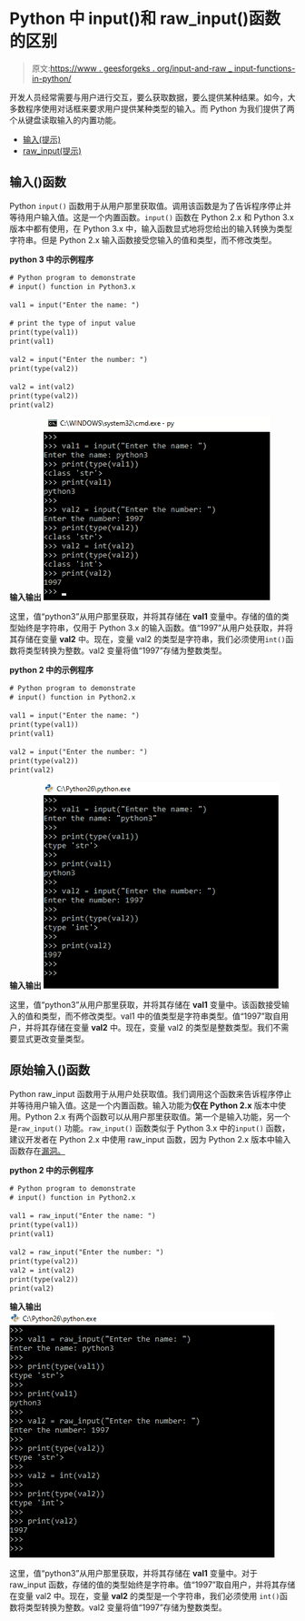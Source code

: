 # Python 中 input()和 raw_input()函数的区别

> 原文:[https://www . geesforgeks . org/input-and-raw _ input-functions-in-python/](https://www.geeksforgeeks.org/difference-between-input-and-raw_input-functions-in-python/)

开发人员经常需要与用户进行交互，要么获取数据，要么提供某种结果。如今，大多数程序使用对话框来要求用户提供某种类型的输入。而 Python 为我们提供了两个从键盘读取输入的内置功能。

*   [输入(提示)](#input)
*   [raw_input(提示)](#raw)

## 输入()函数

Python `input()` 函数用于从用户那里获取值。调用该函数是为了告诉程序停止并等待用户输入值。这是一个内置函数。`input()` 函数在 Python 2.x 和 Python 3.x 版本中都有使用，在 Python 3.x 中，输入函数显式地将您给出的输入转换为类型字符串。但是 Python 2.x 输入函数接受您输入的值和类型，而不修改类型。

**python 3 中的示例程序**

```
# Python program to demonstrate
# input() function in Python3.x

val1 = input("Enter the name: ")

# print the type of input value
print(type(val1))
print(val1)

val2 = input("Enter the number: ")
print(type(val2))

val2 = int(val2)
print(type(val2))
print(val2)
```

**输入输出**
![](img/e701b36b991d721c39008a21c35c60c6.png)

这里，值“python3”从用户那里获取，并将其存储在 **val1** 变量中。存储的值的类型始终是字符串，仅用于 Python 3.x 的输入函数。值“1997”从用户处获取，并将其存储在变量 **val2** 中。现在，变量 val2 的类型是字符串，我们必须使用`int()`函数将类型转换为整数。val2 变量将值“1997”存储为整数类型。

**python 2 中的示例程序**

```
# Python program to demonstrate
# input() function in Python2.x

val1 = input("Enter the name: ")
print(type(val1))
print(val1)

val2 = input("Enter the number: ")
print(type(val2))
print(val2)
```

**输入输出**
![](img/c42b7c4bf38bc317da00cd08f1fee43e.png)

这里，值“python3”从用户那里获取，并将其存储在 **val1** 变量中。该函数接受输入的值和类型，而不修改类型。val1 中的值类型是字符串类型。值“1997”取自用户，并将其存储在变量 **val2** 中。现在，变量 val2 的类型是整数类型。我们不需要显式更改变量类型。

## 原始输入()函数

Python raw_input 函数用于从用户处获取值。我们调用这个函数来告诉程序停止并等待用户输入值。这是一个内置函数。输入功能为**仅在 Python 2.x** 版本中使用。Python 2.x 有两个函数可以从用户那里获取值。第一个是输入功能，另一个是`raw_input()` 功能。`raw_input()` 函数类似于 Python 3.x 中的`input()` 函数，建议开发者在 Python 2.x 中使用 raw_input 函数，因为 Python 2.x 版本中输入函数存在[漏洞。](https://www.geeksforgeeks.org/vulnerability-input-function-python-2-x/)

**python 2 中的示例程序**

```
# Python program to demonstrate
# input() function in Python2.x

val1 = raw_input("Enter the name: ")
print(type(val1))
print(val1)

val2 = raw_input("Enter the number: ")
print(type(val2))
val2 = int(val2)
print(type(val2))
print(val2)
```

**输入输出**
![](img/421a057b892a690f815b53bb903b1f64.png)

这里，值“python3”从用户那里获取，并将其存储在 **val1** 变量中。对于 raw_input 函数，存储的值的类型始终是字符串。值“1997”取自用户，并将其存储在变量 val2 中。现在，变量 **val2** 的类型是一个字符串，我们必须使用 `int()`函数将类型转换为整数。val2 变量将值“1997”存储为整数类型。
